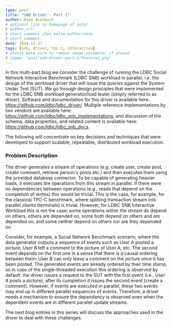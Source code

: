 ```yaml
---
type: post
title: "SNB Driver - Part 1"
author: Alex Averbuch
# optional link to homepage of autor
# author_url: 
# short comment shon below author/date
# short_comment:
date: 2014-11-27
tags: [snb, driver, tpc-c, interactive]
# please make sure to remove image parameter if unused
# image: "post/snb-driver-part-1/featured.png" 
---
```


In this multi-part blog we consider the challenge of running the LDBC
Social Network Interactive Benchmark (LDBC SNB) workload in
parallel, i.e. the design of the workload driver that will issue the
queries against the System Under Test (SUT). We go through design
principles that were implemented for the LDBC SNB workload
generator/load tester (simply referred to as driver). Software and
documentation for this driver is available here:
https://github.com/ldbc/ldbc_driver/.
Multiple
reference implementations by two vendors are available here:
https://github.com/ldbc/ldbc_snb_implementations, and
discussion of the schema, data properties, and related content is
available here:
https://github.com/ldbc/ldbc_snb_docs.

The following will concentrate on key decisions and techniques that were
developed to support scalable, repeatable, distributed workload
execution.

 

### Problem Description 

 

The driver generates a stream of operations (e.g. create user, create
post, create comment, retrieve person's posts etc.) and then executes
them using the provided database connector. To be capable of generating
heavier loads, it executes the operations from this stream in parallel.
If there were no dependencies between operations (e.g., reads that
depend on the completion of writes) this would be trivial. This is the
case, for example, for the classical TPC-C benchmark, where splitting
transaction stream into parallel clients (terminals) is
trivial. However, for LDBC SNB Interactive Workload this is not the
case: some operations within the stream do depend on others, others are
depended on, some both depend on others and are depended on, and some
neither depend on others nor are they depended on.

Consider, for example, a Social Network Benchmark scenario, where the
data generator outputs a sequence of events such as User A posted a
picture, User B left a comment to the picture of User A, etc. The
second event depends on the first one in a sense that there is a causal
ordering between them: User B can only leave a comment on the picture
once it has been posted. The generated events are already ordered by
their time stamp, so in case of the single-threaded execution this
ordering is observed by default: the driver issues a request
to the SUT with the first event (i.e., User A posts a picture), after
its completion it issues the second event (create a comment). However,
if events are executed in parallel, these two events may end up in
different parallel sequences of events. Therefore, a driver needs a
mechanism to ensure the dependency is observed even when the dependent
events are in different parallel update streams.

The next blog entries in this series will discuss the approaches used in
the driver to deal with these challenges.

